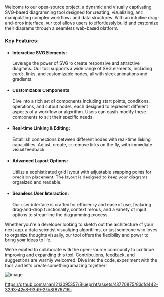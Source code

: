 Welcome to our open-source project, a dynamic and visually captivating SVG-based diagramming tool designed for creating, visualizing, and manipulating complex workflows and data structures. With an intuitive drag-and-drop interface, our tool allows users to effortlessly build and customize their diagrams through a seamless web-based platform.

### Key Features:

* #### Interactive SVG Elements:
  Leverage the power of SVG to create responsive and attractive diagrams. Our tool supports a wide range of SVG elements, including cards, links, and customizable nodes, all with sleek animations and gradients.
    
* #### Customizable Components:
  Dive into a rich set of components including start points, conditions, operations, and output nodes, each designed to represent different aspects of a workflow or algorithm. Users can easily modify these components to suit their specific needs.
    
* #### Real-time Linking & Editing:
  Establish connections between different nodes with real-time linking capabilities. Adjust, create, or remove links on the fly, with immediate visual feedback.
    
* #### Advanced Layout Options:
  Utilize a sophisticated grid layout with adjustable snapping points for precision placement. The layout is designed to keep your diagrams organized and readable.
    
* #### Seamless User Interaction:
  Our user interface is crafted for efficiency and ease of use, featuring drag-and-drop functionality, context menus, and a variety of input options to streamline the diagramming process.
    
Whether you're a developer looking to sketch out the architecture of your next app, a data scientist visualizing algorithms, or just someone who loves to organize thoughts visually, our tool offers the flexibility and power to bring your ideas to life.

We're excited to collaborate with the open-source community to continue improving and expanding this tool. Contributions, feedback, and suggestions are warmly welcomed. Dive into the code, experiment with the tool, and let's create something amazing together!


![image](https://github.com/anan1213095357/Blueprint/assets/43770875/b3a7580c-0bc9-47e1-840e-75b1763ca60d)


https://github.com/anan1213095357/Blueprint/assets/43770875/83dfd442-3293-42e8-93d9-26b8f876716b

